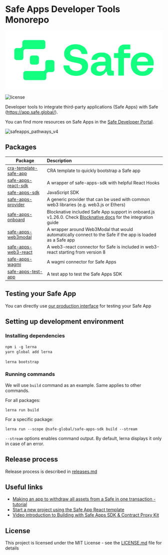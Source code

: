 # Safe Apps Developer Tools Monorepo

[![Logo](https://raw.githubusercontent.com/safe-global/safe-apps-sdk/main/assets/logo.png)](https://safe.global/)

![license](https://img.shields.io/github/license/safe-global/safe-apps-sdk)

Developer tools to integrate third-party applications (Safe Apps) with Safe (https://app.safe.global/).

You can find more resources on Safe Apps in the [Safe Developer Portal](https://docs.safe.global/learn/safe-apps).

![safeapps_pathways_v4](https://user-images.githubusercontent.com/6764315/123075714-c5564100-d418-11eb-8da0-898aa163dee2.png)

## Packages

| Package                                                       | Description                                                                                                                                       |
|---------------------------------------------------------------|:--------------------------------------------------------------------------------------------------------------------------------------------------|
| [cra-template-safe-app](/packages/cra-template-safe-app)      | CRA template to quickly bootstrap a Safe app                                                                                                      |
| [safe-apps-react-sdk](/packages/safe-apps-react-sdk)          | A wrapper of safe-apps-sdk with helpful React Hooks                                                                                               |
| [safe-apps-sdk](/packages/safe-apps-sdk)                      | JavaScript SDK                                                                                                                                    |
| [safe-apps-provider](/packages/safe-apps-provider)            | A generic provider that can be used with common web3 libraries (e.g. web3.js or Ethers)                                                           |
| [safe-apps-onboard](https://onboard.blocknative.com/)         | Blocknative included Safe App support in onboard.js v1.26.0. Check [Blocknative docs](https://onboard.blocknative.com/) for the integration guide |
| [safe-apps-web3modal](/packages/safe-apps-web3modal)          | A wrapper around Web3Modal that would automatically connect to the Safe if the app is loaded as a Safe app                                        |
| [safe-apps-web3-react](https://github.com/Uniswap/web3-react) | A web3-react connector for Safe is included in web3-react starting from version 8                                                                 |
| [safe-apps-wagmi](/packages/safe-apps-wagmi)                  | A wagmi connector for Safe Apps                                                                                                                   |
| [safe-apps-test-app](/packages/safe-apps-test-app)            | A test app to test the Safe Apps SDK                                                                                                              |

## Testing your Safe App

You can directly use [our production interface](https://app.safe.global) for testing your Safe App


## Setting up development environment

### Installing dependencies

```
npm i -g lerna
yarn global add lerna

lerna bootstrap
```

### Running commands

We will use `build` command as an example. Same applies to other commands.

For all packages:

```
lerna run build
```

For a specific package:

```
lerna run --scope @safe-global/safe-apps-sdk build --stream
```

`--stream` options enables command output. By default, lerna displays it only in case of an error.

## Release process

Release process is described in [releases.md](/docs/releases.md)

## Useful links

- [Making an app to withdraw all assets from a Safe in one transaction - tutorial](/guides/drain-safe-app)
- [Start a new project using the Safe App React template](/packages/cra-template-safe-app)
- [Video introduction to Building with Safe Apps SDK & Contract Proxy Kit](https://www.youtube.com/watch?v=YGw8WfBw5OI)

## License

This project is licensed under the MIT License - see the [LICENSE.md](LICENSE.md) file for details
